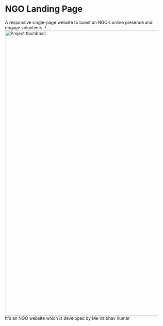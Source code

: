 # NGO Landing Page
A responsive single-page website to boost an NGO’s online presence and engage volunteers.
!<img width="940" alt="Project thumbnail" src="https://github.com/user-attachments/assets/d79b58e0-c140-4272-8769-e24549e62f4d">
It's an NGO website which is developed by Me Vaibhav Kumar
